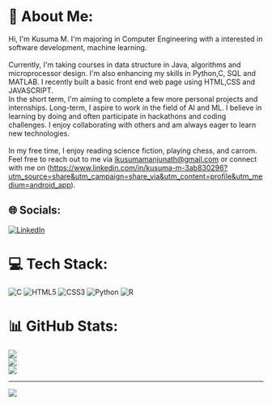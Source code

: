 # 💫 About Me:
Hi, I'm Kusuma M. I'm majoring in Computer Engineering with a interested in software development, machine learning.<br><br>Currently, I'm taking courses in data structure in Java, algorithms and microprocessor design. I'm also enhancing my skills in Python,C, SQL and MATLAB. I recently built a basic front end web page using HTML,CSS and JAVASCRIPT. <br>In the short term, I'm aiming to complete a few more personal projects and internships. Long-term, I aspire to work in the field of AI and ML. I believe in learning by doing and often participate in hackathons and coding challenges. I enjoy collaborating with others and am always eager to learn new technologies.<br><br>In my free time, I enjoy reading science fiction, playing chess, and carrom. Feel free to reach out to me via ikusumamanjunath@gmail.com or connect with me on (https://www.linkedin.com/in/kusuma-m-3ab830296?utm_source=share&utm_campaign=share_via&utm_content=profile&utm_medium=android_app).<br>


## 🌐 Socials:
[![LinkedIn](https://img.shields.io/badge/LinkedIn-%230077B5.svg?logo=linkedin&logoColor=white)](https://linkedin.com/in/https://www.linkedin.com/in/kusuma-m-3ab830296?utm_source=share&utm_campaign=share_via&utm_content=profile&utm_medium=android_app) 

# 💻 Tech Stack:
![C](https://img.shields.io/badge/c-%2300599C.svg?style=flat&logo=c&logoColor=white) ![HTML5](https://img.shields.io/badge/html5-%23E34F26.svg?style=flat&logo=html5&logoColor=white) ![CSS3](https://img.shields.io/badge/css3-%231572B6.svg?style=flat&logo=css3&logoColor=white) ![Python](https://img.shields.io/badge/python-3670A0?style=flat&logo=python&logoColor=ffdd54) ![R](https://img.shields.io/badge/r-%23276DC3.svg?style=flat&logo=r&logoColor=white)
# 📊 GitHub Stats:
![](https://github-readme-stats.vercel.app/api?username=Kusumathecoder&theme=radical&hide_border=false&include_all_commits=true&count_private=false)<br/>
![](https://github-readme-streak-stats.herokuapp.com/?user=Kusumathecoder&theme=radical&hide_border=false)<br/>
![](https://github-readme-stats.vercel.app/api/top-langs/?username=Kusumathecoder&theme=radical&hide_border=false&include_all_commits=true&count_private=false&layout=compact)

---
[![](https://visitcount.itsvg.in/api?id=Kusumathecoder&icon=0&color=1)](https://visitcount.itsvg.in)

<!-- Proudly created with GPRM ( https://gprm.itsvg.in ) -->
